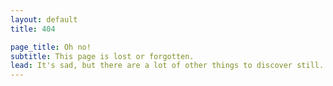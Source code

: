 ```yaml
---
layout: default
title: 404

page_title: Oh no!
subtitle: This page is lost or forgotten.
lead: It's sad, but there are a lot of other things to discover still.
---
```

